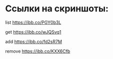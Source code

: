 # Ссылки на скриншоты:
list https://ibb.co/PGY0b3L

get https://ibb.co/wJQSvq1

add https://ibb.co/fd2sR7M

remove https://ibb.co/KXX6Cfb

